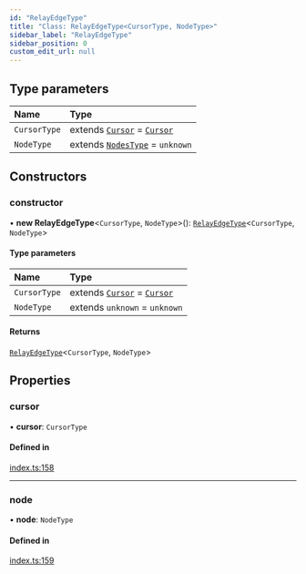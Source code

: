 ```yaml
---
id: "RelayEdgeType"
title: "Class: RelayEdgeType<CursorType, NodeType>"
sidebar_label: "RelayEdgeType"
sidebar_position: 0
custom_edit_url: null
---
```


## Type parameters

| Name | Type |
| :------ | :------ |
| `CursorType` | extends [`Cursor`](../interfaces/Cursor.md) = [`Cursor`](../interfaces/Cursor.md) |
| `NodeType` | extends [`NodesType`](../modules.md#nodestype) = `unknown` |

## Constructors

### constructor

• **new RelayEdgeType**\<`CursorType`, `NodeType`\>(): [`RelayEdgeType`](RelayEdgeType.md)\<`CursorType`, `NodeType`\>

#### Type parameters

| Name | Type |
| :------ | :------ |
| `CursorType` | extends [`Cursor`](../interfaces/Cursor.md) = [`Cursor`](../interfaces/Cursor.md) |
| `NodeType` | extends `unknown` = `unknown` |

#### Returns

[`RelayEdgeType`](RelayEdgeType.md)\<`CursorType`, `NodeType`\>

## Properties

### cursor

• **cursor**: `CursorType`

#### Defined in

[index.ts:158](https://github.com/johnsonjo4531/typegraphql-relay-connections/blob/f7686e2/src/index.ts#L158)

___

### node

• **node**: `NodeType`

#### Defined in

[index.ts:159](https://github.com/johnsonjo4531/typegraphql-relay-connections/blob/f7686e2/src/index.ts#L159)
